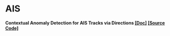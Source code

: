 # AIS

#### Contextual Anomaly Detection for AIS Tracks via Directions [[Doc]](https://www.nature.com/articles/s41524-023-01016-5) [[Source Code]](https://github.com/chunwangpro/AIS)

